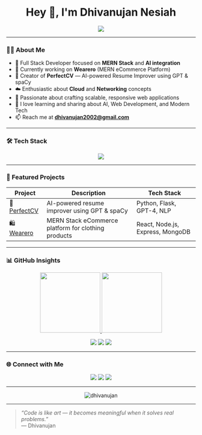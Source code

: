 <h1 align="center">Hey 👋, I'm Dhivanujan Nesiah</h1>

<p align="center">
  <img src="https://readme-typing-svg.herokuapp.com?size=22&color=00BFFF&center=true&vCenter=true&width=600&lines=Full+Stack+Developer+|+MERN+Stack+Enthusiast;AI+Innovator+|+Software+Engineer;Passionate+about+Networking+and+Cloud+Computing" />
</p>

---

### 👨‍💻 About Me

- 💼 Full Stack Developer focused on **MERN Stack** and **AI integration**  
- 🚀 Currently working on **Wearero** (MERN eCommerce Platform)  
- 🧠 Creator of **PerfectCV** — AI-powered Resume Improver using GPT & spaCy  
- ☁️ Enthusiastic about **Cloud** and **Networking** concepts  
- 🎯 Passionate about crafting scalable, responsive web applications  
- 💬 I love learning and sharing about AI, Web Development, and Modern Tech  
- 📫 Reach me at **[dhivanujan2002@gmail.com](mailto:dhivanujan2002@gmail.com)**  

---

### 🛠️ Tech Stack

<p align="center">
  <img src="https://skillicons.dev/icons?i=js,react,nodejs,express,mongodb,html,css,c,java,git,github,vscode,python,azure,docker" />
</p>

---

### 🚀 Featured Projects

| Project | Description | Tech Stack |
|----------|--------------|-------------|
| 🧠 [PerfectCV](https://github.com/dhivanujan/MiniProject-PerfectCV) | AI-powered resume improver using GPT & spaCy | Python, Flask, GPT-4, NLP |
| 🛍 [Wearero](https://github.com/dhivanujan/Wearero) | MERN Stack eCommerce platform for clothing products | React, Node.js, Express, MongoDB |

---

### 📊 GitHub Insights

<p align="center">
  <!-- Overall Stats -->
  <a href="https://github.com/dhivanujan">
    <img src="https://github-readme-stats.vercel.app/api?username=dhivanujan&show_icons=true&count_private=true&theme=tokyonight" height="160" />
  </a>
  
  <!-- Top Languages -->
  <a href="https://github.com/dhivanujan?tab=repositories">
    <img src="https://github-readme-stats.vercel.app/api/top-langs/?username=dhivanujan&layout=compact&theme=tokyonight&count_private=true" height="160" />
  </a>
</p>

<p align="center">
  <!-- Dynamic Badges for Activity -->
  <img src="https://img.shields.io/badge/Last%20Commit-Active-green" />
  <img src="https://img.shields.io/badge/Issues-Open-blue" />
  <img src="https://img.shields.io/badge/Pull%20Requests-Active-orange" />
</p>

---

### 🌐 Connect with Me

<p align="center">
  <a href="https://linkedin.com/in/dhivanujan-nesiah-a56a94240"><img src="https://skillicons.dev/icons?i=linkedin" /></a>
  <a href="mailto:dhivanujan2002@gmail.com"><img src="https://skillicons.dev/icons?i=gmail" /></a>
  <a href="https://github.com/dhivanujan"><img src="https://skillicons.dev/icons?i=github" /></a>
</p>

---

<p align="center">
  <img src="https://komarev.com/ghpvc/?username=dhivanujan&label=Profile%20views&color=0e75b6&style=flat" alt="dhivanujan" />
</p>

---

> *“Code is like art — it becomes meaningful when it solves real problems.”*  
> — Dhivanujan
